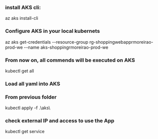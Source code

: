 ### install AKS cli:
az aks install-cli

### Configure AKS in your local kubernets
az aks get-credentials --resource-group rg-shoppingwebapprmoreirao-prod-we --name aks-shoppingrmoreirao-prod-we

### From now on, all commends will be executed on AKS
kubectl get all

### Load all yaml into AKS
### From previous folder
kubectl apply -f .\aks\

### check external IP and access to use the App
kubectl get service
